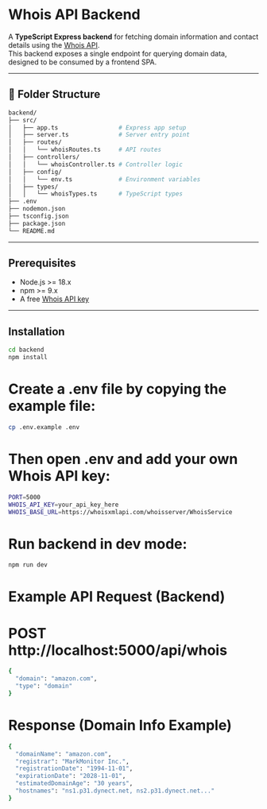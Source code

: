 # Whois API Backend

A **TypeScript Express backend** for fetching domain information and contact details using the [Whois API](https://whoisxmlapi.com/).  
This backend exposes a single endpoint for querying domain data, designed to be consumed by a frontend SPA.

---

## 📂 Folder Structure

```bash
backend/
├── src/
│   ├── app.ts                 # Express app setup
│   ├── server.ts              # Server entry point
│   ├── routes/
│   │   └── whoisRoutes.ts     # API routes
│   ├── controllers/
│   │   └── whoisController.ts # Controller logic
│   ├── config/
│   │   └── env.ts             # Environment variables
│   ├── types/
│   │   └── whoisTypes.ts      # TypeScript types
├── .env
├── nodemon.json
├── tsconfig.json
├── package.json
└── README.md
```

---

## Prerequisites

- Node.js >= 18.x
- npm >= 9.x
- A free [Whois API key](https://whoisxmlapi.com/)

---

## Installation

```bash
cd backend
npm install
```

# Create a .env file by copying the example file:

```bash
cp .env.example .env
```

# Then open .env and add your own Whois API key:

```bash
PORT=5000
WHOIS_API_KEY=your_api_key_here
WHOIS_BASE_URL=https://whoisxmlapi.com/whoisserver/WhoisService
```

# Run backend in dev mode:

```bash
npm run dev
```

# Example API Request (Backend)

# POST http://localhost:5000/api/whois

```bash
{
  "domain": "amazon.com",
  "type": "domain"
}
```

# Response (Domain Info Example)

```bash
{
  "domainName": "amazon.com",
  "registrar": "MarkMonitor Inc.",
  "registrationDate": "1994-11-01",
  "expirationDate": "2028-11-01",
  "estimatedDomainAge": "30 years",
  "hostnames": "ns1.p31.dynect.net, ns2.p31.dynect.net..."
}
```
